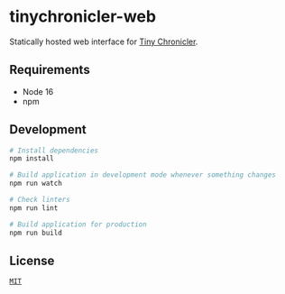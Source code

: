# tinychronicler-web

Statically hosted web interface for [Tiny Chronicler](../README.md).

## Requirements

- Node 16
- npm

## Development

```bash
# Install dependencies
npm install

# Build application in development mode whenever something changes
npm run watch

# Check linters
npm run lint

# Build application for production
npm run build
```

## License

[`MIT`](../LICENSE)
